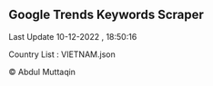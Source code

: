 

## Google Trends Keywords Scraper 
 
Last Update 10-12-2022 , 18:50:16

Country List :
VIETNAM.json



© Abdul Muttaqin 
